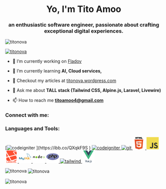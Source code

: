 <h1 align="center">Yo, I'm Tito Amoo</h1>
<h3 align="center">an enthusiastic software engineer, passionate about crafting exceptional digital experiences.</h3>

<p align="left"> <img src="https://komarev.com/ghpvc/?username=titonova&label=Profile%20views&color=0e75b6&style=flat" alt="titonova" /> </p>

<p align="left"> <a href="https://github.com/ryo-ma/github-profile-trophy"><img src="https://github-profile-trophy.vercel.app/?username=titonova" alt="titonova" /></a> </p>

- 🔭 I’m currently working on [Fladov](https://fladov.com)

- 🌱 I’m currently learning **AI, Cloud services,**

- 📝 Checkout my articles at [titonova.wordpress.com](titonova.wordpress.com)

- 💬 Ask me about **TALL stack (Tailwind CSS, Alpine.js, Laravel, Livewire)**

- 📫 How to reach me **titoamoo4@gmail.com**

<h3 align="left">Connect with me:</h3>
<p align="left">
</p>

<h3 align="left">Languages and Tools:</h3>
<p align="left"> [<img src="https://cdn.worldvectorlogo.com/logos/codeigniter.svg" alt="codeigniter" width="40" height="40"/> ](https://ibb.co/QXqkF9S )</a> <a href="https://git-scm.com/" target="_blank" rel="noreferrer"> <a href="https://codeigniter.com" target="_blank" rel="noreferrer"> <img src="https://cdn.worldvectorlogo.com/logos/codeigniter.svg" alt="codeigniter" width="40" height="40"/> </a> <a href="https://git-scm.com/" target="_blank" rel="noreferrer"> <img src="https://www.vectorlogo.zone/logos/git-scm/git-scm-icon.svg" alt="git" width="40" height="40"/> </a> <a href="https://www.w3.org/html/" target="_blank" rel="noreferrer"> <img src="https://raw.githubusercontent.com/devicons/devicon/master/icons/html5/html5-original-wordmark.svg" alt="html5" width="40" height="40"/> </a> <a href="https://developer.mozilla.org/en-US/docs/Web/JavaScript" target="_blank" rel="noreferrer"> <img src="https://raw.githubusercontent.com/devicons/devicon/master/icons/javascript/javascript-original.svg" alt="javascript" width="40" height="40"/> </a> <a href="https://laravel.com/" target="_blank" rel="noreferrer"> <img src="https://raw.githubusercontent.com/devicons/devicon/master/icons/laravel/laravel-plain-wordmark.svg" alt="laravel" width="40" height="40"/> </a> <a href="https://www.mysql.com/" target="_blank" rel="noreferrer"> <img src="https://raw.githubusercontent.com/devicons/devicon/master/icons/mysql/mysql-original-wordmark.svg" alt="mysql" width="40" height="40"/> </a> <a href="https://nodejs.org" target="_blank" rel="noreferrer"> <img src="https://raw.githubusercontent.com/devicons/devicon/master/icons/nodejs/nodejs-original-wordmark.svg" alt="nodejs" width="40" height="40"/> </a> <a href="https://www.php.net" target="_blank" rel="noreferrer"> <img src="https://raw.githubusercontent.com/devicons/devicon/master/icons/php/php-original.svg" alt="php" width="40" height="40"/> </a> <a href="https://tailwindcss.com/" target="_blank" rel="noreferrer"> <img src="https://www.vectorlogo.zone/logos/tailwindcss/tailwindcss-icon.svg" alt="tailwind" width="40" height="40"/> </a> <a href="https://vuejs.org/" target="_blank" rel="noreferrer"> <img src="https://raw.githubusercontent.com/devicons/devicon/master/icons/vuejs/vuejs-original-wordmark.svg" alt="vuejs" width="40" height="40"/> </a> </p>

<p><img align="left" src="https://github-readme-stats.vercel.app/api/top-langs?username=titonova&show_icons=true&locale=en&layout=compact" alt="titonova" /></p>

<p>&nbsp;<img align="center" src="https://github-readme-stats.vercel.app/api?username=titonova&show_icons=true&locale=en" alt="titonova" /></p>

<p><img align="center" src="https://github-readme-streak-stats.herokuapp.com/?user=titonova&" alt="titonova" /></p>
